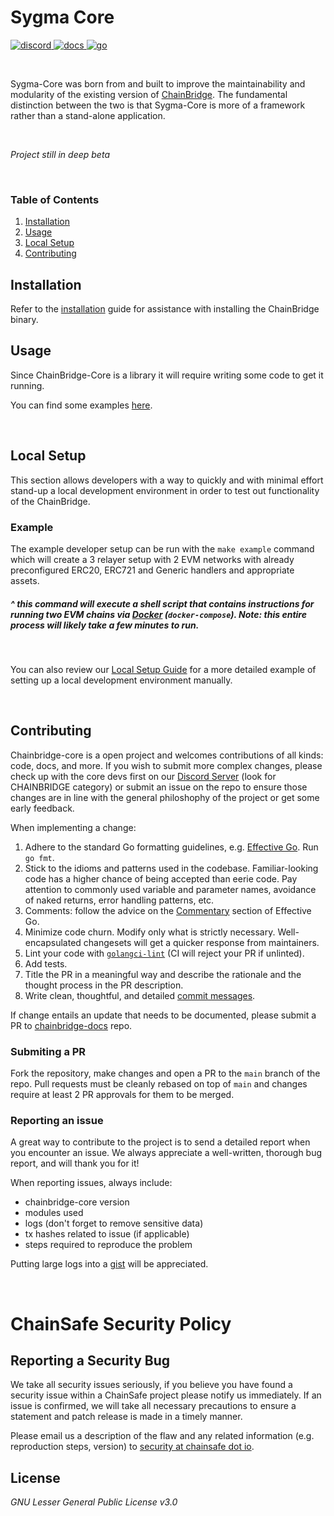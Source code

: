 # Sygma Core

<a href="https://discord.gg/ykXsJKfhgq">
  <img alt="discord" src="https://img.shields.io/discord/593655374469660673?label=Discord&style=for-the-badge&logo=discord&logoColor=white" />
</a>
<a href="https://chainbridge-docs.chainsafe.io">
  <img alt="docs" src="https://img.shields.io/badge/GitBook-7B36ED?style=for-the-badge&logo=gitbook&logoColor=white/" />
</a>
<a href="https://golang.org">
<img alt="go" src="https://img.shields.io/badge/Go-00ADD8?style=for-the-badge&logo=go&logoColor=white" />
</a>

&nbsp;

Sygma-Core was born from and built to improve the maintainability and modularity of the existing version of [ChainBridge](https://github.com/ChainSafe/chainbridge). The fundamental distinction between the two is that Sygma-Core is more of a framework rather than a stand-alone application.

&nbsp;

*Project still in deep beta*

&nbsp;

### Table of Contents

1. [Installation](#installation)
2. [Usage](#usage)
3. [Local Setup](#local-setup)
4. [Contributing](#contributing)


## Installation
Refer to the [installation](https://github.com/ChainSafe/chainbridge-docs/blob/develop/docs/installation.md) guide for assistance with installing the ChainBridge binary.

## Usage
Since ChainBridge-Core is a library it will require writing some code to get it running.

You can find some examples [here](https://github.com/ChainSafe/chainbridge-core-example).

&nbsp;

## Local Setup

This section allows developers with a way to quickly and with minimal effort stand-up a local development environment in order to test out functionality of the ChainBridge.

### Example
The example developer setup can be run with the `make example` command which will create a 3 relayer setup with 2 EVM networks with already preconfigured ERC20, ERC721 and Generic handlers and appropriate assets.

##### ^ this command will execute a shell script that contains instructions for running two EVM chains via [Docker](https://www.docker.com/) (`docker-compose`). Note: this entire process will likely take a few minutes to run.


&nbsp;

You can also review our [Local Setup Guide](https://github.com/ChainSafe/chainbridge-docs/blob/develop/docs/guides/local-setup-guide.md) for a more detailed example of setting up a local development environment manually.

&nbsp;

## Contributing

Chainbridge-core is a open project and welcomes contributions of all kinds: code, docs, and more. If you wish to submit more complex changes,
please check up with the core devs first on our [Discord Server](https://discord.gg/ykXsJKfhgq) (look for CHAINBRIDGE category) or submit an issue on the repo to ensure those changes are in line with the general
philoshophy of the project or get some early feedback.

When implementing a change:

1. Adhere to the standard Go formatting guidelines, e.g. [Effective Go](https://golang.org/doc/effective_go.html). Run `go fmt`.
2. Stick to the idioms and patterns used in the codebase. Familiar-looking code has a higher chance of being accepted than eerie code. Pay attention to commonly used variable and parameter names, avoidance of naked returns, error handling patterns, etc.
3. Comments: follow the advice on the [Commentary](https://golang.org/doc/effective_go.html#commentary) section of Effective Go.
4. Minimize code churn. Modify only what is strictly necessary. Well-encapsulated changesets will get a quicker response from maintainers.
5. Lint your code with [`golangci-lint`](https://golangci-lint.run) (CI will reject your PR if unlinted).
6. Add tests.
7. Title the PR in a meaningful way and describe the rationale and the thought process in the PR description.
8. Write clean, thoughtful, and detailed [commit messages](https://chris.beams.io/posts/git-commit/).

If change entails an update that needs to be documented, please submit a PR to [chainbridge-docs](https://github.com/ChainSafe/chainbridge-docs/tree/develop/docs) repo.


### Submiting a PR

Fork the repository, make changes and open a PR to the `main` branch of the repo. Pull requests must be cleanly rebased on top of `main` and changes require at least 2 PR approvals for them to be merged.

### Reporting an issue

A great way to contribute to the project is to send a detailed report when you encounter an issue. We always appreciate a well-written, thorough bug report, and will thank you for it!

When reporting issues, always include:
 - chainbridge-core version
 - modules used
 - logs (don't forget to remove sensitive data)
 - tx hashes related to issue (if applicable)
 - steps required to reproduce the problem

 Putting large logs into a [gist](https://gist.github.com) will be appreciated.

&nbsp;

# ChainSafe Security Policy

## Reporting a Security Bug

We take all security issues seriously, if you believe you have found a security issue within a ChainSafe
project please notify us immediately. If an issue is confirmed, we will take all necessary precautions
to ensure a statement and patch release is made in a timely manner.

Please email us a description of the flaw and any related information (e.g. reproduction steps, version) to
[security at chainsafe dot io](mailto:security@chainsafe.io).

## License

_GNU Lesser General Public License v3.0_
